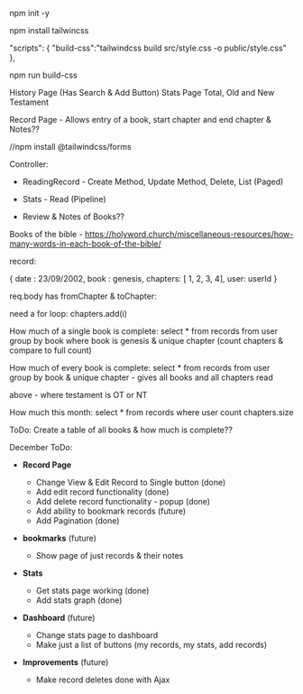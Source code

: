 npm init -y

npm install tailwincss

 "scripts": {
    "build-css":"tailwindcss build src/style.css -o public/style.css"
  },

npm run build-css



History Page (Has Search & Add Button)
Stats Page Total, Old and New Testament

Record Page - Allows entry of a book, start chapter and end chapter & Notes??

//npm install @tailwindcss/forms

Controller:
- ReadingRecord - Create Method, Update Method, Delete, List (Paged)
- Stats - Read (Pipeline)

- Review & Notes of Books??


Books of the bible - https://holyword.church/miscellaneous-resources/how-many-words-in-each-book-of-the-bible/

record:

{
  date : 23/09/2002,
  book : genesis,
  chapters: [ 1, 2, 3, 4],
  user: userId
}

req.body has fromChapter & toChapter:

need a for loop:
chapters.add(i)



How much of a single book is complete:
  select * from records from user group by book where book is genesis & unique chapter (count chapters & compare to full count)

How much of every book is complete:
  select * from records from user group by book & unique chapter - gives all books and all chapters read

  above - where testament is OT or NT


How much this month:
  select * from records where user count chapters.size

ToDo: Create a table of all books & how much is complete??


December ToDo:
- **Record Page**
  - Change View & Edit Record to Single button (done)
  - Add edit record functionality (done)
  - Add delete record functionality - popup (done)
  - Add ability to bookmark records (future)
  - Add Pagination (done)

- **bookmarks** (future)
  - Show page of just records & their notes 

- **Stats**
  - Get stats page working (done)
  - Add stats graph (done)

- **Dashboard** (future)
  - Change stats page to dashboard
  - Make just a list of buttons (my records, my stats, add records) 


- **Improvements** (future)
  - Make record deletes done with Ajax   